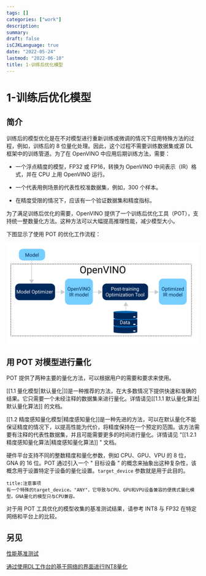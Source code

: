 ```yaml
---
tags: []
categories: ["work"]
description:
summary:
draft: false
isCJKLanguage: true
date: "2022-05-24"
lastmod: "2022-06-10"
title: 1-训练后优化模型
---
```


# 1-训练后优化模型

## 简介

训练后的模型优化是在不对模型进行重新训练或微调的情况下应用特殊方法的过程，例如，训练后的 8 位量化处理。因此，这个过程不需要训练数据集或源 DL 框架中的训练管道。为了在 OpenVINO 中应用后期训练方法，需要：

- 一个浮点精度的模型，FP32 或 FP16，转换为 OpenVINO 中间表示（IR）格式，并在 CPU 上用 OpenVINO 运行。

- 一个代表用例场景的代表性校准数据集，例如，300 个样本。

- 在精度受限的情况下，应该有一个验证数据集和精度指标。

为了满足训练后优化的需要，OpenVINO 提供了一个训练后优化工具（POT），支持统一整数量化方法。这种方法可以大幅提高推理性能，减少模型大小。

下图显示了使用 POT 的优化工作流程：

![](https://raw.githubusercontent.com/jiang-blog/BlogImgs/picgo/imgs/the%20optimization%20workflow%20with%20POT.png)

## 用 POT 对模型进行量化

POT 提供了两种主要的量化方法，可以根据用户的需要和要求来使用。

[[1.1 量化模型|默认量化|]]是一种推荐的方法，在大多数情况下提供快速和准确的结果。它只需要一个未经注释的数据集来进行量化。详情请见[[1.1.1 默认量化算法|默认量化算法]] 的文档。

[[1.2 精度感知量化模型|精度感知量化]]是一种先进的方法，可以在默认量化不能保证精度的情况下，以提高性能为代价，将精度保持在一个预定的范围。该方法需要有注释的代表性数据集，并且可能需要更多的时间进行量化。详情请见 "[[1.2.1 精度感知量化算法|精度感知量化算法]] " 文档。

硬件平台支持不同的整数精度和量化参数，例如 CPU、GPU、VPU 的 8 位，GNA 的 16 位。POT 通过引入一个 " 目标设备 " 的概念来抽象出这种复杂性，该概念用于设置特定于设备的量化设置。`target_device` 参数就是用于此目的。

```ad-note
title:注意事项
有一个特殊的target_device。"ANY"，它导致与CPU、GPU和VPU设备兼容的便携式量化模型。GNA量化的模型只与CPU兼容。
```

对于用 POT 工具优化的模型收集的基准测试结果，请参考 INT8 与 FP32 在特定网络和平台上的比较。

## 另见

[性能基准测试](https://docs.openvino.ai/latest/openvino_docs_performance_benchmarks_openvino.html)

[通过使用DL工作台的基于网络的界面进行INT8量化](https://docs.openvino.ai/latest/workbench_docs_Workbench_DG_Int_8_Quantization.html)
